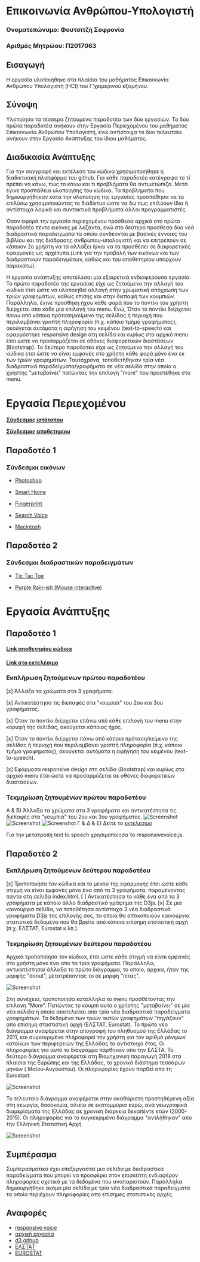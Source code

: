 # Επικοινωνία Ανθρώπου-Υπολογιστή
### Ονοματεπώνυμο: Φουτσιτζή Σοφρονία
### Αριθμός Μητρώου: Π2017063

## Εισαγωγή

Η εργασία υλοποιήθηκε στα πλαίσια του μαθήματος Επικοινωνία Ανθρώπου Υπολογιστή (HCI) του Γ'χειμερινού εξαμήνου.


## Σύνοψη

Υλοποίησα τα τέσσερα ζητούμενα παραδοτέα των δύο εργασιών. Τα δύο πρώτα παραδοτέα ανήκουν στην Εργασία Περιεχομένου του μαθήματος Επικοινωνία Ανθρώπου Υπολογιστή, ενώ αντίστοιχα τα δύο τελευταία ανήκουν στην Εργασία Ανάπτυξης του ίδιου μαθήματος. 

## Διαδικασία Ανάπτυξης


Για την συγγραφή και εκτέλεση του κώδικα χρησιμοποιήθηκε η διαδικτυακή πλατφόρμα του github. Για κάθε παραδοτέο κατέγραψα το τί πρέπει να κάνω, πώς το κάνω και τι προβλήματα θα αντιμετώπιζα. Μετά έγινε προσπάθεια υλοποίησης του κώδικα. Τα προβλήματα που δημιουργήθηκαν κατα την υλοποίηση της εργασίας προσπάθησα να τα επιλύσω χρησιμοποιώντας το διαδίκτυο ώστε να δω πως επιλύουν ίδια ή αντίστοιχα λογικά και συντακτικά προβλήματα άλλοι προγραμματιστές.

Όσον αφορά την εργασία περιεχομένου πρόσθεσα αρχικά στο πρώτο παραδοτέο πέντε εικόνες με λεζάντα, ενώ στο δεύτερο προσθεσα δύο νεά διαδραστικά παραδείγματα τα οποία συνδέονται με βασικές έννοιες του βιβλίου και της διάδρασης ανθρώπου-υπολογιστή και να επιτρέπουν σε κάποιον 2ο χρήστη να τα αλλάξει ή/και να τα προσθέσει σε διαφορετικές εφαρμογές ως αρχέτυπα.(Link για την προβολή των εικόνων και των διαδραστικών παραδειγμάτων, καθώς και του αποθετηρίου υπάρχουν παρακάτω).

Η εργασία ανάπτυξης αποτέλεσαι μία εξαιρετικά ενδιαφέρουσα εργασία. Το πρώτο παραδοτέο της εργασίας είχε ως ζητούμενο την αλλαγή του κώδικα έτσι ώστε να υλοποιηθεί αλλαγή στην χρωματική απόχρωση των τριών γραφημάτων, καθώς επίσης και στην διεπαφή των κουμπιών. Παράλληλα, έγινε προσθήκη ήχου κάθε φορά που το ποντίκι του χρήστη διέρχεται απο κάθε μία επιλογή του menu. Ενώ, Όταν το ποντίκι διέρχεται πάνω από κάποια πρόταση/κείμενο της σελίδας ή περιοχή που περιλαμβάνει γραπτή πληροφορία (π.χ. κάποιο τμήμα γραφήματος), ακούγεται αυτόματα η αφήγηση του κειμένου (text-to-speech) και εφαρμόστηκε responsive design στη σελίδα και κυρίως στο αρχικό menu έτσι ώστε να προσαρμόζεται σε οθόνες διαφορετικών διαστάσεων (Bootstrap).
Το δεύτερο παραδοτέο είχε ως ζητούμενο την αλλαγή του κώδικα ετσι ώστε να είναι εμφανές στο χρήστη κάθε φορά μόνο ένα εκ των τριών γραφημάτων. Ταυτόχρονα, τοποθετήθηκαν τρία νέα διαδραστικά παραδείγματα/γραφήματα σε νέα σελίδα στην οποία ο χρήστης "μεταβαίνει" πατώντας την επιλογή "more" που προστέθηκε στο menu.



# Εργασία Περιεχομένου 

**[Σύνδεσμος ιστότοπου](https://fsofronia.github.io/gr/)**

**[Σύνδεσμος αποθετηρίου](https://github.com/fsofronia/gr)**

## Παραδοτέο 1
### Σύνδεσμοι εικόνων

  * [Photoshop](https://fsofronia.github.io/gr/gallery/photoshop/)

  * [Smart Home](https://fsofronia.github.io/gr/gallery/smart-home/)

  * [Fingerprint](https://fsofronia.github.io/gr/gallery/fingerprint/)

  * [Search Voice](https://fsofronia.github.io/gr/gallery/search-voice/)

  * [Macintosh](https://fsofronia.github.io/gr/gallery/Macintosh/)
  
  
## Παραδοτέο 2
### Σύνδεσμοι διαδραστικών παραδειγμάτων



 * [Tic Tac Toe](https://fsofronia.github.io/gr/remix/tic-tac-toe/)
 


 * [Purple Rain-ish (Mouse interactive)](https://fsofronia.github.io/gr/remix/purple-rain/)


# Εργασία Ανάπτυξης 
## Παραδοτέο 1 

#### [Link αποθετηρίου κώδικα](https://github.com/fsofronia/D3js-US-educational-attainment)
#### [Link στο εκτελέσιμο](https://fsofronia.github.io/D3js-US-educational-attainment/)

### Εκπλήρωση ζητούμενων πρώτου παραδοτέου

[x] Άλλαξα τα χρώματα στα 3 γραφήματα.

[x] Αντικατέστησα τις διεπαφές στα "κουμπιά" του 2ου και 3ου γραφήματος.

[x] Όταν το ποντίκι διέρχεται επάνω από κάθε επιλογή του menu στην κορυφή της σελίδας, ακούγεται κάποιος ήχος.

[x] Όταν το ποντίκι διέρχεται πάνω από κάποια πρόταση/κείμενο της σελίδας ή περιοχή που περιλαμβάνει γραπτή πληροφορία (π.χ. κάποιο τμήμα     γραφήματος), ακούγεται αυτόματα η αφήγηση του κειμένου (text-to-speech).

[x] Εφάρμοσα responsive design στη σελίδα (Bootstrap) και κυρίως στο αρχικό menu έτσι ώστε να προσαρμόζεται σε οθόνες διαφορετικών διαστάσεων.

### Τεκμηρίωση ζητουμένων πρώτου παραδοτέου

Α & B) Άλλαξα τα χρώματα στα 3 γραφήματα και αντικατέστησα τις διεπαφές στα "κουμπιά" του 2ου και 3ου γραφήματος.
![Screenshot](image1.png)
![Screenshot](image2.png)
![Screenshot](image3.png)
Γ & Δ & Ε) Δείτε το [εκτελέσιμο](https://fsofronia.github.io/D3js-US-educational-attainment/)

Για την μετατροπή text to speech χρησιμοποίησα το responsivevoice.js.

## Παραδοτέο 2

### Εκπλήρωση ζητούμενων δεύτερου παραδοτέου

[x] Τροποποιήσα τον κώδικα και το μενού της εφαρμογής έτσι ώστε κάθε στιγμή να είναι εμφανές μόνο ένα από τα 3 γραφήματα, παραμένοντας πάντα στη σελίδα index.html.
[ ] Αντικατέστησα  το κάθε ένα από τα 3 γραφήματα με κάποιο άλλο διαδραστικό γράφημα της D3js.
[x] Σε μια καινούργια σελίδα, να τοποθέτησα αντίστοιχα 3 νέα διαδραστικά γραφήματα D3js της επιλογής σας, τα οποία θα οπτικοποιούν καινούργια στατιστικά δεδομένα που θα βρείτε από κάποια επίσημη στατιστική αρχή (π.χ. ΕΛΣΤΑΤ, Eurostat κ.λπ.).

### Τεκμηρίωση ζητουμένων δεύτερου παραδοτέου

Αρχικά τροποποίησα τον κώδικα, έτσι ώστε κάθε στιγμή να είναι εμφανές στο χρήστη μόνο ένα απο τα τρία γραφήματα. Παράλληλα, 
αντικατέστησα/ άλλαξα το πρώτο διάγραμμα, το οποίο, αρχικά, ήταν της μορφής "donut", μετατρέποντας το σε μορφή "πίτας". 

![Screenshot](newpie.png)

Στη συνέχεια, τροποποίησα κατάλληλα το menu προσθέτοντας την επιλογη "More". Πατώντας το κουμπί αυτο ο χρήστης "μεταβαίνει"
σε μία νέα σελίδα η οποία αποτελείται απο τρία νέα διαδραστικά παραδείγματα γραφημάτων. Τα δεδομένα των τριών αυτών γραφημάτων "πηγάζουν" απο επίσημη σταστιστική αρχή (ΕΛΣΤΑΤ, Eurostat).
Το πρώτο νέο διάγραμμα αναφέρεται στην απογραφή του πληθυσμού της Ελλάδας το 2011, και συγκεκριμένα πληροφορεί τον χρήστη για τον αριθμό μόνιμων κατοίκων των περιφερειών της Ελλάδας το αντίστοιχο έτος. Οι πληροφορίες για αυτό το διάγραμμα πάρθηκαν απο την ΕΛΣΤΑ.
Το δεύτερο διάγραμμα αναφέρεται στη Βιομηχανική παραγωγή 2018 στα πλαίσια της Ευρώπης και της Ελλάδας, το χρονικό διάστημα τεσσάρων μηνών ( Μαίου-Αυγούστου). Οι πληροφορίες έχουν παρθεί απο τη Eurostast.

![Screenshot](newimage1.png)

Το τελευταίο διάγραμμα αναφέρεται στην ακαθάριστη προστηθέμενη αξία στη γεωργία, δασοκομία, αλιεία σε εκατομμύρια ευρώ, ανά γεωγραφικά διαμερίσματα της Ελλάδας σε χρονική διάρκεια δεκαπέντε ετών (2000-2015). Οι πληροφορίες για το συγκεκριμένο διάγραμμα "αντλήθηκαν" απο την Ελληνική Στατιστική Αρχή.

![Screenshot](newimage2.png)


## Συμπέρασμα

Συμπερασματικά έχει επεξεργαστεί μια σελίδα με διαδραστικά παραδείγματα που μπορεί να προσφέρει στον επισκέπτη ενδιαφέρον πληροφορίες σχετικά με τα δεδομένα που αναπαριστούν. Παράλληλα δημιουργήθηκε ακόμα μία σελίδα με τρία νέα διαδραστικά παραδείγματα τα οποία περιέχουν πληροφορίες απο επίσημες στατιστικές αρχές. 

## Αναφορές 
* [responsive voice](https://responsivevoice.org/)
* [αρχική εργασία](https://github.com/ioniodi/D3js-US-educational-attainment)
* [d3 github](https://github.com/d3/d3/wiki/Gallery)
* [ΕΛΣΤΑT](http://www.statistics.gr/)
* [EUROSTAT](https://ec.europa.eu/eurostat/)



